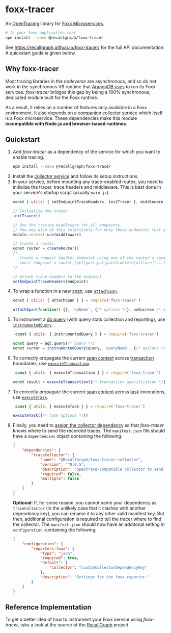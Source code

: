 # foxx-tracer
An [OpenTracing](https://opentracing.io/) library for [Foxx Microservices](https://www.arangodb.com/docs/stable/foxx.html).

```bash
# In your foxx application root
npm install --save @recallgraph/foxx-tracer
```

See https://recallgraph.github.io/foxx-tracer/ for the full API documentation. A quickstart guide is given below.

## Why foxx-tracer
Most tracing libraries in the _nodeverse_ are asynchronous, and so do not work in the synchronous V8 runtime that [ArangoDB uses](https://www.arangodb.com/docs/stable/foxx.html#compatibility-caveats) to run its Foxx services. _foxx-tracer_ bridges this gap by being a 100% synchronous, dedicated module built for the Foxx runtime.

As a result, it relies on a number of features only available in a Foxx environment. It also depends on a [companion collector service](https://github.com/RecallGraph/foxx-tracer-collector) which itself is a Foxx microservice. These dependencies make this module **incompatible with Node.js and browser-based runtimes**.

## Quickstart
1. Add _foxx-tracer_ as a dependency of the service for which you want to enable tracing.
    ```bash
    npm install --save @recallgraph/foxx-tracer
    ```
1. Install the [collector service](https://github.com/RecallGraph/foxx-tracer-collector) and follow its setup instructions.
1. In your service, before mounting any trace-enabled routes, you need to initialize the tracer, trace headers and middleware. This is best done in your service's startup script (usually `main.js`).
    ```javascript
    const { utils: { setEndpointTraceHeaders, initTracer }, middleware } = require('foxx-tracer')
   
    // Initialize the tracer
    initTracer()
   
    // Use the tracing middleware for all endpoints.
    // You may also do this selectively for only those endpoints that you want to trace.
    module.context.use(middleware)
   
    // Create a router.
    const router = createRouter()
    /*
       Create a request handler endpoint using one of the router's several instance methods:
       const endpoint = router.[get|post|put|patch|delete|all|use](...)
    */
   
    // Attach trace headers to the endpoint
    setEndpointTraceHeaders(endpoint)
    ```
1. To wrap a function in a new [span](https://opentracing-javascript.surge.sh/classes/span.html), use [`attachSpan`](https://recallgraph.github.io/foxx-tracer/modules/_helpers_utils_.html#attachspan).
    ```javascript
    const { utils: { attachSpan } } = require('foxx-tracer')
   
    attachSpan(function() {}, 'opName', {/* options */}, onSuccess /* optional */, onError /* optional */)
    ```
1. To instrument a [db query](https://www.arangodb.com/docs/stable/aql/invocation-with-arangosh.html#with-db_query) (with query stats collection and reporting), use [`instrumentedQuery`](https://recallgraph.github.io/foxx-tracer/modules/_helpers_utils_.html#instrumentedquery).
    ```javascript
     const { utils: { instrumentedQuery } } = require('foxx-tracer')
   
    const query = aql.query(/* query */)
    const cursor = instrumentedQuery(query, 'queryName', {/* options */})
    ```
1. To correctly propagate the current [span context](https://opentracing.io/specification/#spancontext) across [transaction](https://www.arangodb.com/docs/3.6/transactions-transaction-invocation.html) boundaries, use [`executeTransaction`](https://recallgraph.github.io/foxx-tracer/modules/_helpers_utils_.html#executetransaction).
    ```javascript
     const { utils: { executeTransaction } } = require('foxx-tracer')
   
    const result = executeTransaction({/* transaction specification */})
    ```
1. To correctly propagate the current [span context](https://opentracing.io/specification/#spancontext) across [task](https://www.arangodb.com/docs/3.6/appendix-java-script-modules-tasks.html) invocations, use [`executeTask`](https://recallgraph.github.io/foxx-tracer/modules/_helpers_utils_.html#executetask).
    ```javascript
     const { utils: { executeTask } } = require('foxx-tracer')
   
    executeTask({/* task options */})
    ```
1. Finally, you need to [assign the collector dependency](https://trello.com/b/AGrGVmb8/recallgraph) so that *foxx-tracer* knows where to send the recorded traces. The `manifest.json` file should have a `dependencies` object containing the following:
    ```json
    {
        "dependencies": {
            "traceCollector": {
                "name": "@RecallGraph/foxx-tracer-collector",
                "version": "^0.0.5",
                "description": "Opentrace-compatible collector to send span records to.",
                "required": false,
                "multiple": false
            }
        }
    }
    ```
   **Optional:**
   If, for some reason, you cannot name your dependency as `traceCollector` (in the unlikely case that it clashes with another dependency key), you can rename it to any other valid manifest key. But then, additional configuration is required to tell the tracer where to find the collector. The `manifest.json` should now have an additonal setting in `configuration`, containing the following:
    ```json
    {
        "configuration": {
            "reporters-foxx": {
                "type": "json",
                "required": true,
                "default": {
                    "collector": "customCollectorDependencyKey"
                },
                "description": "Settings for the foxx reporter."
            }
        }
    }
    ```

## Reference Implementation
To get a better idea of how to instrument your Foxx service using *foxx-tracer*, take a look at the source of the [RecallGraph](https://github.com/RecallGraph/RecallGraph) project.